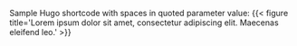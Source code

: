 
Sample Hugo shortcode with spaces in quoted parameter value:
{{< figure
title='Lorem ipsum dolor sit amet, consectetur adipiscing elit. Maecenas eleifend leo.' >}}
